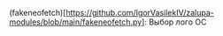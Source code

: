 (fakeneofetch)[https://github.com/IgorVasilekIV/zalupa-modules/blob/main/fakeneofetch.py]: Выбор лого ОС
